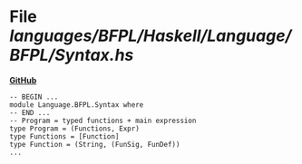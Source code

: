 # File _languages/BFPL/Haskell/Language/BFPL/Syntax.hs_
**[GitHub](https://github.com/softlang/yas/blob/master/languages/BFPL/Haskell/Language/BFPL/Syntax.hs)**
```
-- BEGIN ...
module Language.BFPL.Syntax where
-- END ...
-- Program = typed functions + main expression
type Program = (Functions, Expr)
type Functions = [Function]
type Function = (String, (FunSig, FunDef))
...
```
